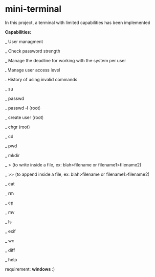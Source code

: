 # mini-terminal
In this project, a terminal with limited capabilities has been implemented


**Capabilities:**

_ User managment

_ Check password strength

_ Manage the deadline for working with the system per user

ـ Manage user access level

ـ History of using invalid commands

_ su <username>
  
_ passwd

_ passwd -l <time> <username> (root)
  
_ create user (root)

_ chgr <username> (root)
  
_ cd
  
_ pwd

_ mkdir

_ > (to write inside a file, ex: blah>filename or filename1>filename2)

_ >> (to append inside a file, ex: blah>filename or filename1>filename2)

_ cat

_ rm

_ cp

_ mv

_ ls

_ exif <filename>
  
_ wc <filename>
  
_ diff <filename1> <filename2>
  
_ help <commandname>
  
  
 requirement: __windows__ :)
